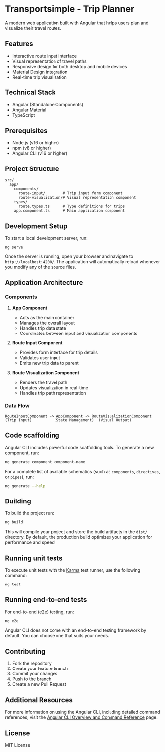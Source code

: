 # Transportsimple - Trip Planner

A modern web application built with Angular that helps users plan and visualize their travel routes.

## Features

- Interactive route input interface
- Visual representation of travel paths
- Responsive design for both desktop and mobile devices
- Material Design integration
- Real-time trip visualization

## Technical Stack

- Angular (Standalone Components)
- Angular Material
- TypeScript

## Prerequisites

- Node.js (v16 or higher)
- npm (v8 or higher)
- Angular CLI (v16 or higher)

## Project Structure

```
src/
  app/
    components/
      route-input/        # Trip input form component
      route-visualization/# Visual representation component
    types/
      route.types.ts      # Type definitions for trips
    app.component.ts      # Main application component
```

## Development Setup

To start a local development server, run:

```bash
ng serve
```

Once the server is running, open your browser and navigate to `http://localhost:4200/`. The application will automatically reload whenever you modify any of the source files.

## Application Architecture

### Components

1. **App Component**
   - Acts as the main container
   - Manages the overall layout
   - Handles trip data state
   - Coordinates between input and visualization components

2. **Route Input Component**
   - Provides form interface for trip details
   - Validates user input
   - Emits new trip data to parent

3. **Route Visualization Component**
   - Renders the travel path
   - Updates visualization in real-time
   - Handles trip path representation

### Data Flow

```
RouteInputComponent -> AppComponent -> RouteVisualizationComponent
(Trip Input)          (State Management)  (Visual Output)
```

## Code scaffolding

Angular CLI includes powerful code scaffolding tools. To generate a new component, run:

```bash
ng generate component component-name
```

For a complete list of available schematics (such as `components`, `directives`, or `pipes`), run:

```bash
ng generate --help
```

## Building

To build the project run:

```bash
ng build
```

This will compile your project and store the build artifacts in the `dist/` directory. By default, the production build optimizes your application for performance and speed.

## Running unit tests

To execute unit tests with the [Karma](https://karma-runner.github.io) test runner, use the following command:

```bash
ng test
```

## Running end-to-end tests

For end-to-end (e2e) testing, run:

```bash
ng e2e
```

Angular CLI does not come with an end-to-end testing framework by default. You can choose one that suits your needs.

## Contributing

1. Fork the repository
2. Create your feature branch
3. Commit your changes
4. Push to the branch
5. Create a new Pull Request

## Additional Resources

For more information on using the Angular CLI, including detailed command references, visit the [Angular CLI Overview and Command Reference](https://angular.dev/tools/cli) page.

## License

MIT License
